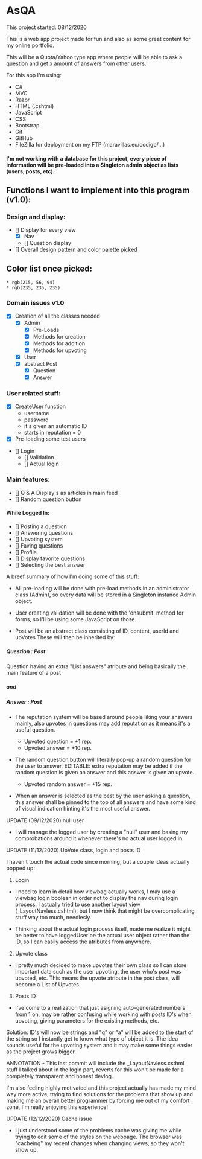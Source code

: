 # AsQA

This project started: 08/12/2020

This is a web app project made for fun and also as some great content for my online portfolio.

This will be a Quota/Yahoo type app where people will be able to ask a question and get x amount of answers from other users.

For this app I'm using:

- C#
- MVC
- Razor
- HTML (.cshtml)
- JavaScript
- CSS
- Bootstrap
- Git
- GitHub
- FileZilla for deployment on my FTP (maravillas.eu/codigo/...)

#### I'm not working with a database for this project, every piece of information will be pre-loaded into a Singleton admin object as lists (users, posts, etc).

## Functions I want to implement into this program (v1.0):

### Design and display:

- [] Display for every view
  - [x] Nav
  - [] Question display
- [] Overall design pattern and color palette picked

## Color list once picked:

    * rgb(215, 56, 94)
    * rgb(235, 235, 235)

### Domain issues v1.0

- [x] Creation of all the classes needed
  - [x] Admin
    - [x] Pre-Loads
    - [x] Methods for creation
    - [x] Methods for addition
    - [x] Methods for upvoting
  - [x] User
  - [x] abstract Post
    - [x] Question
    - [x] Answer

### User related stuff:

- [x] CreateUser function
  - username
  - password
  - it's given an automatic ID
  - starts in reputation = 0
- [x] Pre-loading some test users
- [] Login
  - [] Validation
  - [] Actual login

### Main features:

- [] Q & A Display's as articles in main feed
- [] Random question button

#### While Logged In:

- [] Posting a question
- [] Answering questions
- [] Upvoting system
- [] Faving questions
- [] Profile
- [] Display favorite questions
- [] Selecting the best answer

A breef summary of how I'm doing some of this stuff:

- All pre-loading will be done with pre-load methods in an administrator class (Admin), so every data will be stored in a Singleton instance Admin object.

- User creating validation will be done with the 'onsubmit' method for forms, so I'll be using some JavaScript on those.

- Post will be an abstract class consisting of ID, content, userId and upVotes
  These will then be inherited by:

##### Question : Post

Question having an extra "List<Answer> answers" atribute and being basically the main feature of a post

##### and

##### Answer : Post

- The reputation system will be based around people liking your answers mainly, also upvotes in questions may add reputation as it means it's a useful question.

  - Upvoted question = +1 rep.
  - Upvoted answer = +10 rep.

- The random question button will literally pop-up a random question for the user to answer, EDITABLE: extra reputation may be added if the random question is given an answer and this answer is given an upvote.

  - Upvoted random answer = +15 rep.

- When an answer is selected as the best by the user asking a question, this answer shall be pinned to the top of all answers and have some kind of visual indication hinting it's the most useful answer.

UPDATE (09/12/2020) null user

- I will manage the logged user by creating a "null" user and basing my comprobations around it whenever there's no actual user logged in.

UPDATE (11/12/2020) UpVote class, login and posts ID

I haven't touch the actual code since morning, but a couple
ideas actually popped up:

1. Login

- I need to learn in detail how viewbag actually works, I may
  use a viewbag login boolean in order not to display the nav
  during login process.
  I actually tried to use another layout view (\_LayoutNavless.cshtml), but I now think that might be overcomplicating stuff way too much, needlesly.

- Thinking about the actual login process itself, made me realize it might be better to have loggedUser be the actual user object rather than the ID, so I can easily access the atributes from anywhere.

2. Upvote class

- I pretty much decided to make upvotes their own class so I can store important data such as the user upvoting, the user who's post was upvoted, etc.
  This means the upvote atribute in the post class, will become a List of Upvotes.

3. Posts ID

- I've come to a realization that just asigning auto-generated numbers from 1 on, may be rather confusing while working with posts ID's when upvoting, giving parameters for the existing methods, etc.

Solution:
ID's will now be strings and "q" or "a" will be added to the start of the string so I instantly get to know what type of object it is. The idea sounds useful for the upvoting system and it may make some things easier as the project grows bigger.

ANNOTATION - This last commit will include the \_LayoutNavless.csthml stuff I talked about in the login part, reverts for this won't be made for a completely transparent and honest devlog.

I'm also feeling highly motivated and this project actually has made my mind way more active, trying to find solutions for the problems that show up and making me an overall better programmer by forcing me out of my comfort zone, I'm really enjoying this experience!

UPDATE (12/12/2020) Cache issue

- I just understood some of the problems cache was giving me while trying to edit some of the styles on the webpage. The browser was "cacheing" my recent changes when changing views, so they won't show up.